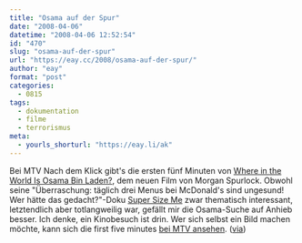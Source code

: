 ```yaml
---
title: "Osama auf der Spur"
date: "2008-04-06"
datetime: "2008-04-06 12:52:54"
id: "470"
slug: "osama-auf-der-spur"
url: "https://eay.cc/2008/osama-auf-der-spur/"
author: "eay"
format: "post"
categories:
  - 0815
tags:
  - dokumentation
  - filme
  - terrorismus
meta:
  - yourls_shorturl: "https://eay.li/ak"
---
```


Bei MTV Nach dem Klick gibt's die ersten fünf Minuten von [Where in the World Is Osama Bin Laden?](http://www.imdb.com/title/tt0963208/), dem neuen Film von Morgan Spurlock. Obwohl seine "Überraschung: täglich drei Menus bei McDonald's sind ungesund! Wer hätte das gedacht?"-Doku [Super Size Me](http://www.amazon.de/exec/obidos/ASIN/B0006HGRLI/eayznet-21) zwar thematisch interessant, letztendlich aber totlangweilig war, gefällt mir die Osama-Suche auf Anhieb besser. Ich denke, ein Kinobesuch ist drin. Wer sich selbst ein Bild machen möchte, kann sich die first five minutes [bei MTV ansehen](http://www.mtv.com/overdrive/?id=1584660&vid=221383). ([via](http://www.fuenf-filmfreunde.de/2008/04/05/where-in-the-world-is-osama-bin-laden-poster-und-die-ersten-funf-minuten/))
